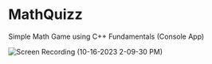 # MathQuizz

Simple Math Game using C++ Fundamentals (Console App)

![Screen Recording (10-16-2023 2-09-30 PM)](https://github.com/MjeedBakr/MathQuizz/assets/112754192/213adf4c-1239-415f-844f-d819c23de89d)
